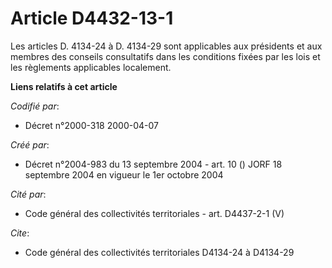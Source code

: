 # Article D4432-13-1

Les articles D. 4134-24 à D. 4134-29 sont applicables aux présidents et aux membres des conseils consultatifs dans les
conditions fixées par les lois et les règlements applicables localement.

**Liens relatifs à cet article**

_Codifié par_:

  - Décret n°2000-318 2000-04-07

_Créé par_:

  - Décret n°2004-983 du 13 septembre 2004 - art. 10 () JORF 18 septembre 2004 en vigueur le 1er octobre 2004

_Cité par_:

  - Code général des collectivités territoriales - art. D4437-2-1 (V)

_Cite_:

  - Code général des collectivités territoriales D4134-24 à D4134-29
